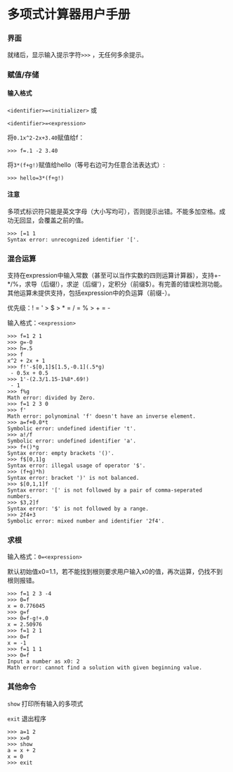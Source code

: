 # 多项式计算器用户手册

### 界面

就绪后，显示输入提示字符`>>>` ，无任何多余提示。

### 赋值/存储

#### 输入格式

`<identifier>=<initializer>`  或

`<identifier>=<expression>`

将`0.1x^2-2x+3.40`赋值给f：

```
>>> f=.1 -2 3.40
```

将`3*(f+g!)`赋值给hello（等号右边可为任意合法表达式）:

```
>>> hello=3*(f+g!)
```

#### 注意

多项式标识符只能是英文字母（大小写均可），否则提示出错。不能多加空格。成功无回显，会覆盖之前的值。

```
>>> [=1 1
Syntax error: unrecognized identifier '['.
```

### 混合运算

支持在expression中输入常数（甚至可以当作实数的四则运算计算器），支持+-*/%，求导（后缀!），求逆（后缀'），定积分（前缀$）。有完善的错误检测功能。其他运算未提供支持，包括expression中的负运算（前缀-）。

优先级：! = ' > $ > * = / = % > + = -

输入格式：`<expression>`

```
>>> f=1 2 1
>>> g=-0
>>> h=.5
>>> f
x^2 + 2x + 1
>>> f!'-$[0,1]$[1.5,-0.1](.5*g)
 - 0.5x + 0.5
>>> 1'-(2.3/1.15-1%8*.69!)
 - 1
>>> f%g
Math error: divided by Zero.
>>> f=1 2 3 0
>>> f'
Math error: polynominal 'f' doesn't have an inverse element.
>>> a=f+0.0*t
Symbolic error: undefined identifier 't'.
>>> a!/f
Symbolic error: undefined identifier 'a'.
>>> f+()*g
Syntax error: empty brackets '()'.
>>> f$[0,1]g
Syntax error: illegal usage of operator '$'.
>>> (f+g)*h)
Syntax error: bracket ')' is not balanced.
>>> $[0,1,1]f
Syntax error: '[' is not followed by a pair of comma-seperated numbers.
>>> $3,2]f
Syntax error: '$' is not followed by a range.
>>> 2f4+3
Symbolic error: mixed number and identifier '2f4'.
```

### 求根

输入格式：`0=<expression>`

默认初始值x0=1.1，若不能找到根则要求用户输入x0的值，再次运算，仍找不到根则报错。

```
>>> f=1 2 3 -4
>>> 0=f
x = 0.776045
>>> g=f
>>> 0=f-g!+.0
x = 2.50976
>>> f=1 2 1
>>> 0=f
x = -1
>>> f=1 1 1
>>> 0=f
Input a number as x0: 2
Math error: cannot find a solution with given beginning value.
```

### 其他命令

`show` 打印所有输入的多项式

`exit` 退出程序

```
>>> a=1 2
>>> x=0
>>> show
a = x + 2
x = 0
>>> exit
```


